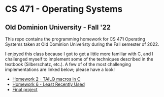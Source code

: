 # CS 471 - Operating Systems
## Old Dominion University - Fall '22

This repo contains the programming homework for CS 471 Operating Systems taken 
at Old Dominion Univeristy during the Fall semester of 2022.

I enjoyed this class because I got to get a little more familiar with C, and I
challenged myself to implement some of the techniques described in the textbook
(Silberschatz, etc.). A few of of the most challenging implementations are linked
below; please have a look!

* [Homework 2 - TAILQ macros in C](hw2/)
* [Homework 6 - Least Recently Used](hw6/)
* [Final project](project/)
